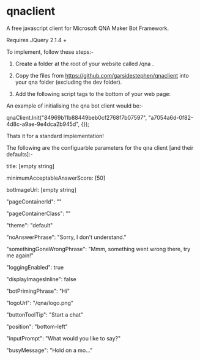 # qnaclient
A free javascript client for Microsoft QNA Maker Bot Framework.


Requires JQuery 2.1.4 +



To implement, follow these steps:-



1. Create a folder at the root of your website called /qna .

2. Copy the files from https://github.com/garsidestephen/qnaclient into your qna folder (excluding the dev folder).

3. Add the following script tags to the bottom of your web page:


<script src="/qna/qna.min.js"></script>

<script>
qnaClient.Init("Your QNA ocpApimSubscriptionKey", "Your QNA urlKey", { });
</script>




An example of initialising the qna bot client would be:-

qnaClient.Init("84969b11b88449beb0cf2768f7b07597", "a7054a6d-0f82-4d8c-a9ae-9e4dca2b945d", {});




Thats it for a standard implementation!




The following are the configuarble parameters for the qna client [and their defaults]:-


title: [empty string]

minimumAcceptableAnswerScore: [50]

botImageUrl: [empty string]

"pageContainerId": ""

"pageContainerClass": ""

"theme": "default"

"noAnswerPhrase": "Sorry, I don't understand."

"somethingGoneWrongPhrase": "Mmm, something went wrong there, try me again!"

"loggingEnabled": true

"displayImagesInline": false

"botPrimingPhrase": "Hi"

"logoUrl": "/qna/logo.png"

"buttonToolTip": "Start a chat"

"position": "bottom-left"

"inputPrompt": "What would you like to say?"

"busyMessage": "Hold on a mo..." 
